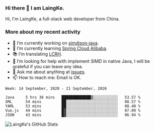 ### Hi there 👋 I am LaingKe.

Hi, I'm LaingKe, a full-stack web developer from China.

### More about my recent activity

- 🔭 I’m currently working on [simdjson-java](https://github.com/laingke/simdjson-java).
- 🌱 I’m currently learning [Spring Cloud Alibaba](https://github.com/alibaba/spring-cloud-alibaba).
- :books: I’m translating [LCRH](https://github.com/LCTT/LCRH).
- 🤔 I’m looking for help with implement SIMD in native Java, I will be grateful if you can leave any idea.
- 💬 Ask me about anything at [issues](https://github.com/laingke/laingke/issues).
- 📫 How to reach me: Email is OK.

<!--START_SECTION:waka-->
```text
Week: 14 September, 2020 - 21 September, 2020

Java     5 hrs 38 mins   █████████████▒░░░░░░░░░░░   53.57 % 
XML      54 mins         ██░░░░░░░░░░░░░░░░░░░░░░░   08.57 % 
YAML     53 mins         ██░░░░░░░░░░░░░░░░░░░░░░░   08.40 % 
Vue.js   44 mins         █▓░░░░░░░░░░░░░░░░░░░░░░░   07.09 % 
JSON     43 mins         █▓░░░░░░░░░░░░░░░░░░░░░░░   06.94 % 
```
<!--END_SECTION:waka-->

![LaingKe's GitHub Stats](https://github-readme-stats.vercel.app/api?username=laingke&show_icons=true&theme=nightowl&count_private=true)
